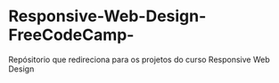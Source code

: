 # Responsive-Web-Design-FreeCodeCamp-
Repósitorio que redireciona para os projetos do curso Responsive Web Design
